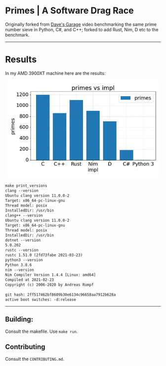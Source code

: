 # Primes | A Software Drag Race


Originally forked from [Dave's Garage](https://www.youtube.com/c/DavesGarage/featured) video
benchmarking the same prime number sieve in Python, C#, and C++; forked to add Rust, Nim, D etc to the benchmark.

---

# Results

In my AMD 3900XT machine here are the results:

![Chart](primes.png)

```
make print_versions 
clang --version
Ubuntu clang version 11.0.0-2
Target: x86_64-pc-linux-gnu
Thread model: posix
InstalledDir: /usr/bin
clang++ --version
Ubuntu clang version 11.0.0-2
Target: x86_64-pc-linux-gnu
Thread model: posix
InstalledDir: /usr/bin
dotnet --version
5.0.202
rustc --version
rustc 1.51.0 (2fd73fabe 2021-03-23)
python3 --version
Python 3.8.6
nim --version
Nim Compiler Version 1.4.4 [Linux: amd64]
Compiled at 2021-02-23
Copyright (c) 2006-2020 by Andreas Rumpf

git hash: 2ff517462bf8609b30e6134c96658aa7912b628a
active boot switches: -d:release
```

---
## Building:

Consult the makefile. Use `make run`.

## Contributing 

Consult the `CONTRIBUTING.md`.